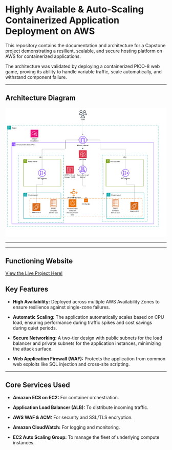 # Highly Available & Auto-Scaling Containerized Application Deployment on AWS

 

This repository contains the documentation and architecture for a Capstone project demonstrating a resilient, scalable, and secure hosting platform on AWS for containerized applications.

 

The architecture was validated by deploying a containerized PICO-8 web game, proving its ability to handle variable traffic, scale automatically, and withstand component failure.

 

---

 

## Architecture Diagram

 

![Architecture Diagram](architecture_diagram.jpeg)

 

---


---



## Functioning Website


[View the Live Project Here!](https://blake-projects.com)

 

## Key Features

 

- **High Availability:** Deployed across multiple AWS Availability Zones to ensure resilience against single-zone failures.

- **Automatic Scaling:** The application automatically scales based on CPU load, ensuring performance during traffic spikes and cost savings during quiet periods.

- **Secure Networking:** A two-tier design with public subnets for the load balancer and private subnets for the application instances, minimizing the attack surface.

- **Web Application Firewall (WAF):** Protects the application from common web exploits like SQL injection and cross-site scripting.

 

---

 

## Core Services Used

 

- **Amazon ECS on EC2:** For container orchestration.

- **Application Load Balancer (ALB):** To distribute incoming traffic.

- **AWS WAF & ACM:** For security and SSL/TLS encryption.

- **Amazon CloudWatch:** For logging and monitoring.

- **EC2 Auto Scaling Group:** To manage the fleet of underlying compute instances.